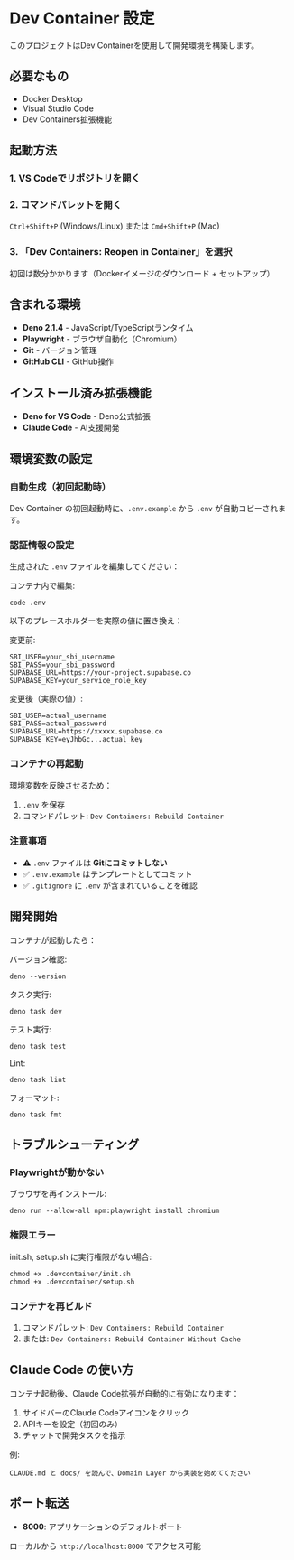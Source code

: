 # Dev Container 設定

このプロジェクトはDev Containerを使用して開発環境を構築します。

## 必要なもの

- Docker Desktop
- Visual Studio Code
- Dev Containers拡張機能

## 起動方法

### 1. VS Codeでリポジトリを開く

### 2. コマンドパレットを開く

`Ctrl+Shift+P` (Windows/Linux) または `Cmd+Shift+P` (Mac)

### 3. 「Dev Containers: Reopen in Container」を選択

初回は数分かかります（Dockerイメージのダウンロード + セットアップ）

## 含まれる環境

- **Deno 2.1.4** - JavaScript/TypeScriptランタイム
- **Playwright** - ブラウザ自動化（Chromium）
- **Git** - バージョン管理
- **GitHub CLI** - GitHub操作

## インストール済み拡張機能

- **Deno for VS Code** - Deno公式拡張
- **Claude Code** - AI支援開発

## 環境変数の設定

### 自動生成（初回起動時）

Dev Container の初回起動時に、`.env.example` から `.env` が自動コピーされます。

### 認証情報の設定

生成された `.env` ファイルを編集してください：

コンテナ内で編集:

```
code .env
```

以下のプレースホルダーを実際の値に置き換え：

変更前:

```
SBI_USER=your_sbi_username
SBI_PASS=your_sbi_password
SUPABASE_URL=https://your-project.supabase.co
SUPABASE_KEY=your_service_role_key
```

変更後（実際の値）:

```
SBI_USER=actual_username
SBI_PASS=actual_password
SUPABASE_URL=https://xxxxx.supabase.co
SUPABASE_KEY=eyJhbGc...actual_key
```

### コンテナの再起動

環境変数を反映させるため：

1. `.env` を保存
2. コマンドパレット: `Dev Containers: Rebuild Container`

### 注意事項

- ⚠️ `.env` ファイルは **Gitにコミットしない**
- ✅ `.env.example` はテンプレートとしてコミット
- ✅ `.gitignore` に `.env` が含まれていることを確認

## 開発開始

コンテナが起動したら：

バージョン確認:

```
deno --version
```

タスク実行:

```
deno task dev
```

テスト実行:

```
deno task test
```

Lint:

```
deno task lint
```

フォーマット:

```
deno task fmt
```

## トラブルシューティング

### Playwrightが動かない

ブラウザを再インストール:

```
deno run --allow-all npm:playwright install chromium
```

### 権限エラー

init.sh, setup.sh に実行権限がない場合:

```
chmod +x .devcontainer/init.sh
chmod +x .devcontainer/setup.sh
```

### コンテナを再ビルド

1. コマンドパレット: `Dev Containers: Rebuild Container`
2. または: `Dev Containers: Rebuild Container Without Cache`

## Claude Code の使い方

コンテナ起動後、Claude Code拡張が自動的に有効になります：

1. サイドバーのClaude Codeアイコンをクリック
2. APIキーを設定（初回のみ）
3. チャットで開発タスクを指示

例:

```
CLAUDE.md と docs/ を読んで、Domain Layer から実装を始めてください
```

## ポート転送

- **8000**: アプリケーションのデフォルトポート

ローカルから `http://localhost:8000` でアクセス可能